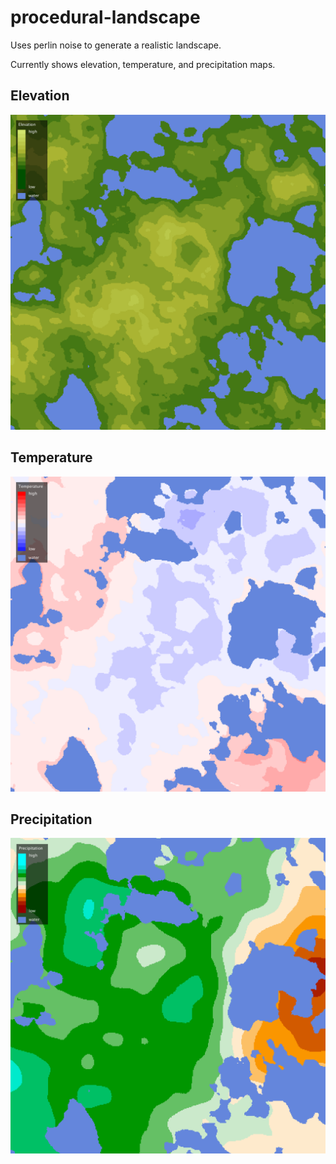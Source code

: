 # procedural-landscape
Uses perlin noise to generate a realistic landscape.

Currently shows elevation, temperature, and precipitation maps.

## Elevation
![Elevation](https://github.com/sfritton/procedural-landscape/blob/master/elevation.png)

## Temperature
![Temperature](https://github.com/sfritton/procedural-landscape/blob/master/temperature.PNG)

## Precipitation
![Precipitation](https://github.com/sfritton/procedural-landscape/blob/master/precipitation.png)
